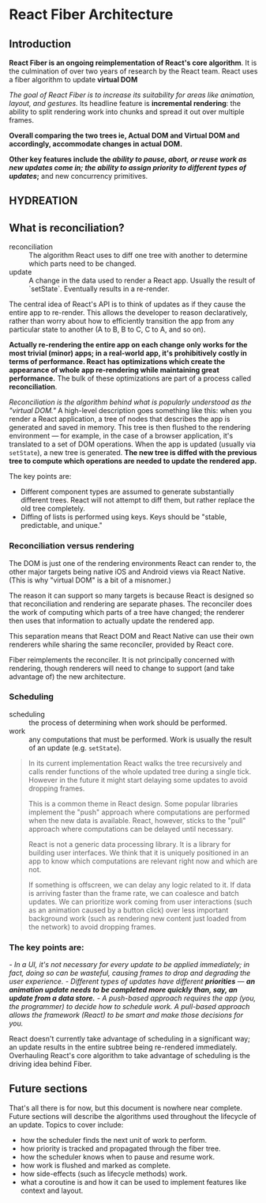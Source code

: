 # React Fiber Architecture

## Introduction

**React Fiber is an ongoing reimplementation of React's core algorithm**. It is the culmination of over two years of research by the React team.
React uses a fiber algorithm to update **virtual DOM**

*The goal of React Fiber is to increase its suitability for areas like animation, layout, and gestures.* Its headline feature is **incremental rendering**: the ability to split rendering work into chunks and spread it out over multiple frames.

**Overall comparing the two trees ie, Actual DOM and Virtual DOM and accordingly, accommodate changes in actual DOM.**

**Other key features include the _ability to pause, abort, or reuse work as new updates come in; the ability to assign priority to different types of updates_;** and new concurrency primitives.

## HYDREATION

## What is reconciliation?

<dl>
  <dt>reconciliation</dt>
  <dd>The algorithm React uses to diff one tree with another to determine which parts need to be changed.</dd>

  <dt>update</dt>
  <dd>A change in the data used to render a React app. Usually the result of `setState`. Eventually results in a re-render.</dd>
</dl>

The central idea of React's API is to think of updates as if they cause the entire app to re-render. This allows the developer to reason declaratively, rather than worry about how to efficiently transition the app from any particular state to another (A to B, B to C, C to A, and so on).

**Actually re-rendering the entire app on each change only works for the most trivial (minor) apps; in a real-world app, it's prohibitively costly in terms of performance. React has optimizations which create the appearance of whole app re-rendering while maintaining great performance.** The bulk of these optimizations are part of a process called **reconciliation**.

*Reconciliation is the algorithm behind what is popularly understood as the "virtual DOM."* A high-level description goes something like this: when you render a React application, a tree of nodes that describes the app is generated and saved in memory. This tree is then flushed to the rendering environment — for example, in the case of a browser application, it's translated to a set of DOM operations. When the app is updated (usually via `setState`), a new tree is generated. **The new tree is diffed with the previous tree to compute which operations are needed to update the rendered app.**

The key points are:

- Different component types are assumed to generate substantially different trees. React will not attempt to diff them, but rather replace the old tree completely.
- Diffing of lists is performed using keys. Keys should be "stable, predictable, and unique."

### Reconciliation versus rendering

The DOM is just one of the rendering environments React can render to, the other major targets being native iOS and Android views via React Native. (This is why "virtual DOM" is a bit of a misnomer.)

The reason it can support so many targets is because React is designed so that reconciliation and rendering are separate phases. The reconciler does the work of computing which parts of a tree have changed; the renderer then uses that information to actually update the rendered app.

This separation means that React DOM and React Native can use their own renderers while sharing the same reconciler, provided by React core.

Fiber reimplements the reconciler. It is not principally concerned with rendering, though renderers will need to change to support (and take advantage of) the new architecture.

### Scheduling

<dl>
  <dt>scheduling</dt>
  <dd>the process of determining when work should be performed.</dd>

  <dt>work</dt>
  <dd>any computations that must be performed. Work is usually the result of an update (e.g. <code>setState</code>).
</dl>

> In its current implementation React walks the tree recursively and calls render functions of the whole updated tree during a single tick. However in the future it might start delaying some updates to avoid dropping frames.
>
> This is a common theme in React design. Some popular libraries implement the "push" approach where computations are performed when the new data is available. React, however, sticks to the "pull" approach where computations can be delayed until necessary.
>
> React is not a generic data processing library. It is a library for building user interfaces. We think that it is uniquely positioned in an app to know which computations are relevant right now and which are not.
>
> If something is offscreen, we can delay any logic related to it. If data is arriving faster than the frame rate, we can coalesce and batch updates. We can prioritize work coming from user interactions (such as an animation caused by a button click) over less important background work (such as rendering new content just loaded from the network) to avoid dropping frames.

### The key points are:

*- In a UI, it's not necessary for every update to be applied immediately; in fact, doing so can be wasteful, causing frames to drop and degrading the user experience.*
*- Different types of updates have different **priorities** — **an animation update needs to be completed more quickly than, say, an update from a data store.***
*- A push-based approach requires the app (you, the programmer) to decide how to schedule work. A pull-based approach allows the framework (React) to be smart and make those decisions for you.*

React doesn't currently take advantage of scheduling in a significant way; an update results in the entire subtree being re-rendered immediately. Overhauling React's core algorithm to take advantage of scheduling is the driving idea behind Fiber.


## Future sections

That's all there is for now, but this document is nowhere near complete. Future sections will describe the algorithms used throughout the lifecycle of an update. Topics to cover include:

- how the scheduler finds the next unit of work to perform.
- how priority is tracked and propagated through the fiber tree.
- how the scheduler knows when to pause and resume work.
- how work is flushed and marked as complete.
- how side-effects (such as lifecycle methods) work.
- what a coroutine is and how it can be used to implement features like context and layout.

